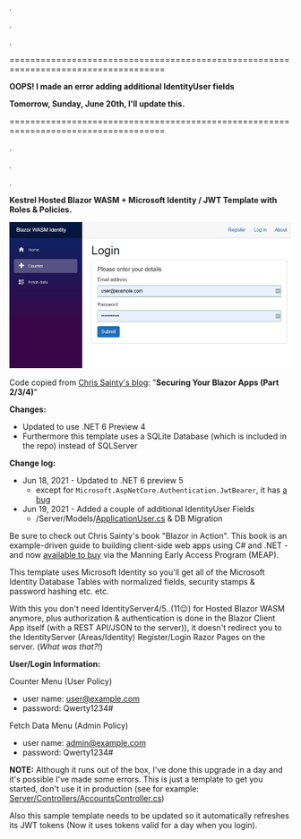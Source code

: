 .

.

.

====================================================================================

**OOPS! I made an error adding additional IdentityUser fields**

**Tomorrow, Sunday, June 20th, I'll update this.**

====================================================================================

.

.

.

**Kestrel Hosted Blazor WASM + Microsoft Identity / JWT Template with Roles & Policies.**

![Blazor WASM Identity Template Screenshot](Screenshot.jpg)

Code copied from [Chris Sainty's blog](https://chrissainty.com/securing-your-blazor-apps-authentication-with-clientside-blazor-using-webapi-aspnet-core-identity/): "**Securing Your Blazor Apps (Part 2/3/4)**"

**Changes:**
 * Updated to use .NET 6 Preview 4
 * Furthermore this template uses a SQLite Database (which is included in the repo) instead of SQLServer

**Change log:**
 * Jun 18, 2021 - Updated to .NET 6 preview 5
   * except for `Microsoft.AspNetCore.Authentication.JwtBearer`, it has [a bug](https://github.com/dotnet/aspnetcore/issues/33634)
 * Jun 19, 2021 - Added a couple of additional IdentityUser Fields 
   * /Server/Models/[ApplicationUser.cs](https://github.com/JeepNL/Hosted_Blazor_WASM_Identity/blob/master/Hosted_Blazor_WASM_Identity/Server/Models/ApplicationUser.cs) & DB Migration

Be sure to check out Chris Sainty's book "Blazor in Action". This book is an example-driven guide to building client-side web apps using C# and .NET - and now [available to buy](https://www.manning.com/books/blazor-in-action?utm_source=sainty&utm_medium=affiliate&utm_campaign=book_sainty_blazor_10_7_20&a_aid=sainty&a_bid=a0dc2c45) via the Manning Early Access Program (MEAP).

This template uses Microsoft Identity so you'll get all of the Microsoft Identity Database Tables with normalized fields, security stamps & password hashing etc. etc.

With this you don't need IdentityServer4/5..(11😉) for Hosted Blazor WASM anymore, plus authorization & authentication is done in the Blazor Client App itself (with a REST API/JSON to the server)), it doesn't redirect you to the IdentityServer (Areas/Identity) Register/Login Razor Pages on the server. (_What was that?!_)

**User/Login Information:**

Counter Menu (User Policy)
 * user name: user@example.com
 * password: Qwerty1234#

Fetch Data Menu (Admin Policy)
 * user name: admin@example.com 
 * password: Qwerty1234#
  
**NOTE:** Although it runs out of the box, I've done this upgrade in a day and it's possible I've made some errors. This is just a template to get you started, don't use it in production (see for example: [Server/Controllers/AccountsController.cs](https://github.com/JeepNL/Hosted_Blazor_WASM_Identity/blob/master/Hosted_Blazor_WASM_Identity/Server/Controllers/AccountsController.cs))

Also this sample template needs to be updated so it automatically refreshes its JWT tokens (Now it uses tokens valid for a day when you login).

